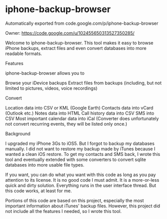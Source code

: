 # iphone-backup-browser
Automatically exported from code.google.com/p/iphone-backup-browser

Owner: https://code.google.com/u/102455650313527350285/

Welcome to iphone-backup-browser.
This tool makes it easy to browse iPhone backups, extract files and even convert databases into more readable formats.

Features

iphone-backup-browser allows you to

Browse your iDevice backups
Extract files from backups (including, but not limited to pictures, videos, voice recordings)

Convert

Location data into CSV or KML (Google Earth)
Contacts data into vCard (Outlook etc.)
Notes data into HTML
Call history data into CSV
SMS into CSV
Most important calendar data into iCal (Converter does unfortunately not convert recurring events, they will be listed only once.)

Background

I upgraded my iPhone 3Gs to iOS5. But I forgot to backup my databases manually. I did not want to restore my backup made by iTunes because I wanted a clean iOS restore. To get my contacts and SMS back, I wrote this tool and eventually extended with some converters to convert sqlite databases into more usable file types.

If you want, you can do what you want with this code as long as you pay attention to its license. It is no good code I must admit. It is a more-or-less quick and dirty solution. Everything runs in the user interface thread. But this code works, at least for me.

Portions of this code are based on this project, especially the most important information about iTunes' backup files. However, this project did not include all the features I needed, so I wrote this tool.
